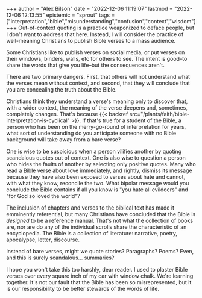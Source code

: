 +++
author = "Alex Bilson"
date = "2022-12-06 11:19:07"
lastmod = "2022-12-06 12:13:55"
epistemic = "sprout"
tags = ["interpretation","bible","misunderstanding","confusion","context","wisdom"]
+++
Out-of-context quoting is a practice weaponized to deface people, but I don't want to address that here. Instead, I will consider the practice of well-meaning Christians to publish Bible verses to a mass audience.

Some Christians like to publish verses on social media, or put verses on their windows, binders, walls, etc for others to see. The intent is good–to share the words that give you life–but the consequences aren't.

There are two primary dangers. First, that others will not understand what the verses mean without context, and second, that they will conclude that you are concealing the truth about the Bible.

Christians think they understand a verse's meaning only to discover that, with a wider context, the meaning of the verse deepens and, sometimes, completely changes. That's because {{< backref src="/plants/faith/bible-interpretation-is-cyclical" >}}. If that's true for a student of the Bible, a person who has been on the merry-go-round of interpretation for years, what sort of understanding do you anticipate someone with no Bible background will take away from a bare verse?

One is wise to be suspicious when a person vilifies another by quoting scandalous quotes out of context. One is also wise to question a person who hides the faults of another by selecting only positive quotes. Many who read a Bible verse about love immediately, and rightly, dismiss its message because they have also been exposed to verses about hate and cannot, with what they know, reconcile the two. What bipolar message would you conclude the Bible contains if all you know is "you hate all evildoers" and "for God so loved the world"?

The inclusion of chapters and verses to the biblical text has made it emminently referential, but many Christians have concluded that the Bible is _designed_ to be a reference manual. That's not what the collection of books are, nor are do any of the individual scrolls share the characteristic of an encyclopedia. The Bible is a collection of literature: narrative, poetry, apocalypse, letter, discourse.

Instead of bare verses, might we quote stories? Paragraphs? Poems? Even, and this is surely scandalous... summaries?

I hope you won't take this too harshly, dear reader. I used to plaster Bible verses over every square inch of my car with window chalk. We're learning together. It's not our fault that the Bible has been so misrepresented, but it is our responsibility to be better stewards of the words of life.
